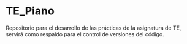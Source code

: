 # TE_Piano
Repositorio para el desarrollo de las prácticas de la asignatura de TE, servirá como respaldo para el control de versiones del código.
